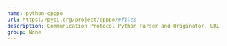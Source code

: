 ```yaml
---
name: python-cpppo
url: https://pypi.org/project/cpppo/#files
description: Communication Protocol Python Parser and Originator. URL : https://pypi.org/project/cpppo/#files Groups : None
group: None
---
```

